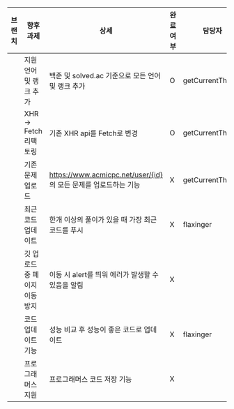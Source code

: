 | 브랜치 | 향후 과제 | 상세 | 완료여부 | 담당자 |
| ------ | -------- | ---- | -------- | ------ |
| | 지원 언어 및 랭크 추가 | 백준 및 solved.ac 기준으로 모든 언어 및 랭크 추가 | O | getCurrentThread |
| | XHR -> Fetch 리팩토링| 기존 XHR api를 Fetch로 변경 | O | getCurrentThread |
| | 기존 문제 업로드 | https://www.acmicpc.net/user/{id} 의 모든 문제를 업로드하는 기능 | X | getCurrentThread |
| | 최근 코드 업데이트 | 한개 이상의 풀이가 있을 때 가장 최근 코드를 푸시 | X | flaxinger |
| | 깃 업로드 중 페이지 이동 방지 | 이동 시 alert를 띄워 에러가 발생할 수 있음을 알림 | X |    |
| | 코드 업데이트 기능 | 성능 비교 후 성능이 좋은 코드로 업데이트 | X | flaxinger |
| | 프로그래머스 지원 | 프로그래머스 코드 저장 기능 | X |    |
